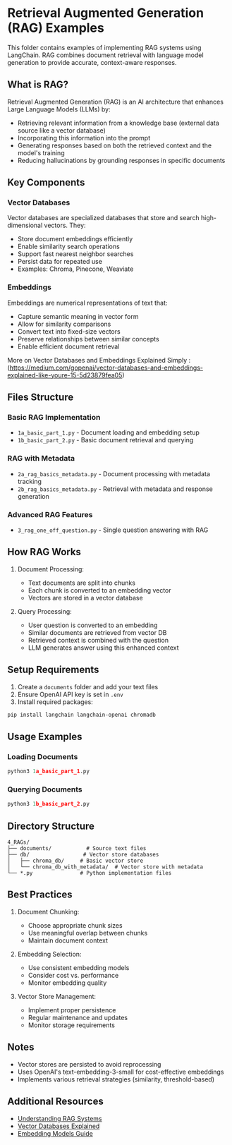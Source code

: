 # Retrieval Augmented Generation (RAG) Examples

This folder contains examples of implementing RAG systems using LangChain. RAG combines document retrieval with language model generation to provide accurate, context-aware responses.

## What is RAG?
Retrieval Augmented Generation (RAG) is an AI architecture that enhances Large Language Models (LLMs) by:
- Retrieving relevant information from a knowledge base (external data source like a vector database)
- Incorporating this information into the prompt
- Generating responses based on both the retrieved context and the model's training
- Reducing hallucinations by grounding responses in specific documents

## Key Components

### Vector Databases
Vector databases are specialized databases that store and search high-dimensional vectors. They:
- Store document embeddings efficiently
- Enable similarity search operations
- Support fast nearest neighbor searches
- Persist data for repeated use
- Examples: Chroma, Pinecone, Weaviate


### Embeddings
Embeddings are numerical representations of text that:
- Capture semantic meaning in vector form
- Allow for similarity comparisons
- Convert text into fixed-size vectors
- Preserve relationships between similar concepts
- Enable efficient document retrieval

More on Vector Databases and Embeddings Explained Simply :(https://medium.com/gopenai/vector-databases-and-embeddings-explained-like-youre-15-5d23879fea05)

## Files Structure

### Basic RAG Implementation
- `1a_basic_part_1.py` - Document loading and embedding setup
- `1b_basic_part_2.py` - Basic document retrieval and querying

### RAG with Metadata
- `2a_rag_basics_metadata.py` - Document processing with metadata tracking
- `2b_rag_basics_metadata.py` - Retrieval with metadata and response generation

### Advanced RAG Features
- `3_rag_one_off_question.py` - Single question answering with RAG

## How RAG Works
1. Document Processing:
   - Text documents are split into chunks
   - Each chunk is converted to an embedding vector
   - Vectors are stored in a vector database

2. Query Processing:
   - User question is converted to an embedding
   - Similar documents are retrieved from vector DB
   - Retrieved context is combined with the question
   - LLM generates answer using this enhanced context

## Setup Requirements
1. Create a `documents` folder and add your text files
2. Ensure OpenAI API key is set in `.env`
3. Install required packages:
```bash
pip install langchain langchain-openai chromadb
```

## Usage Examples

### Loading Documents
```python
python3 1a_basic_part_1.py
```

### Querying Documents
```python
python3 1b_basic_part_2.py
```

## Directory Structure
```
4_RAGs/
├── documents/           # Source text files
├── db/                 # Vector store databases
│   ├── chroma_db/     # Basic vector store
│   └── chroma_db_with_metadata/  # Vector store with metadata
└── *.py               # Python implementation files
```

## Best Practices
1. Document Chunking:
   - Choose appropriate chunk sizes
   - Use meaningful overlap between chunks
   - Maintain document context

2. Embedding Selection:
   - Use consistent embedding models
   - Consider cost vs. performance
   - Monitor embedding quality

3. Vector Store Management:
   - Implement proper persistence
   - Regular maintenance and updates
   - Monitor storage requirements

## Notes
- Vector stores are persisted to avoid reprocessing
- Uses OpenAI's text-embedding-3-small for cost-effective embeddings
- Implements various retrieval strategies (similarity, threshold-based)

## Additional Resources
- [Understanding RAG Systems](https://python.langchain.com/docs/modules/data_connection/)
- [Vector Databases Explained](https://www.pinecone.io/learn/vector-database/)
- [Embedding Models Guide](https://platform.openai.com/docs/guides/embeddings)